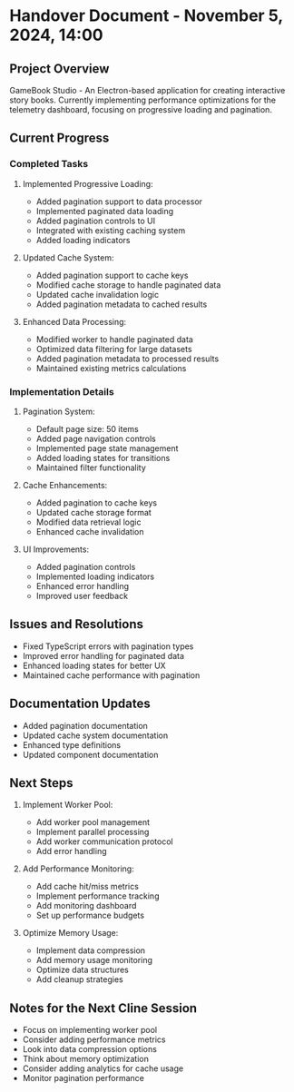 # Handover Document - November 5, 2024, 14:00

## Project Overview
GameBook Studio - An Electron-based application for creating interactive story books. Currently implementing performance optimizations for the telemetry dashboard, focusing on progressive loading and pagination.

## Current Progress

### Completed Tasks
1. Implemented Progressive Loading:
   - Added pagination support to data processor
   - Implemented paginated data loading
   - Added pagination controls to UI
   - Integrated with existing caching system
   - Added loading indicators

2. Updated Cache System:
   - Added pagination support to cache keys
   - Modified cache storage to handle paginated data
   - Updated cache invalidation logic
   - Added pagination metadata to cached results

3. Enhanced Data Processing:
   - Modified worker to handle paginated data
   - Optimized data filtering for large datasets
   - Added pagination metadata to processed results
   - Maintained existing metrics calculations

### Implementation Details
1. Pagination System:
   - Default page size: 50 items
   - Added page navigation controls
   - Implemented page state management
   - Added loading states for transitions
   - Maintained filter functionality

2. Cache Enhancements:
   - Added pagination to cache keys
   - Updated cache storage format
   - Modified data retrieval logic
   - Enhanced cache invalidation

3. UI Improvements:
   - Added pagination controls
   - Implemented loading indicators
   - Enhanced error handling
   - Improved user feedback

## Issues and Resolutions
- Fixed TypeScript errors with pagination types
- Improved error handling for paginated data
- Enhanced loading states for better UX
- Maintained cache performance with pagination

## Documentation Updates
- Added pagination documentation
- Updated cache system documentation
- Enhanced type definitions
- Updated component documentation

## Next Steps
1. Implement Worker Pool:
   - Add worker pool management
   - Implement parallel processing
   - Add worker communication protocol
   - Add error handling

2. Add Performance Monitoring:
   - Add cache hit/miss metrics
   - Implement performance tracking
   - Add monitoring dashboard
   - Set up performance budgets

3. Optimize Memory Usage:
   - Implement data compression
   - Add memory usage monitoring
   - Optimize data structures
   - Add cleanup strategies

## Notes for the Next Cline Session
- Focus on implementing worker pool
- Consider adding performance metrics
- Look into data compression options
- Think about memory optimization
- Consider adding analytics for cache usage
- Monitor pagination performance
